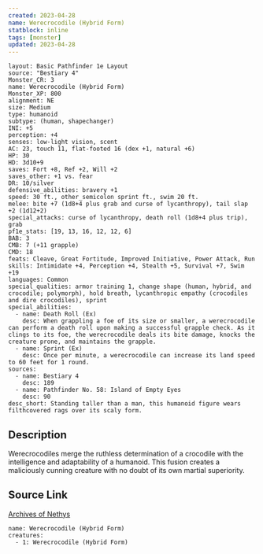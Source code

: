 ```yaml
---
created: 2023-04-28
name: Werecrocodile (Hybrid Form)
statblock: inline
tags: [monster]
updated: 2023-04-28
---
```

```statblock
layout: Basic Pathfinder 1e Layout
source: "Bestiary 4"
Monster_CR: 3
name: Werecrocodile (Hybrid Form)
Monster_XP: 800
alignment: NE
size: Medium
type: humanoid
subtype: (human, shapechanger)
INI: +5
perception: +4
senses: low-light vision, scent
AC: 23, touch 11, flat-footed 16 (dex +1, natural +6)
HP: 30
HD: 3d10+9
saves: Fort +8, Ref +2, Will +2
saves_other: +1 vs. fear
DR: 10/silver
defensive_abilities: bravery +1
speed: 30 ft., other_semicolon sprint ft., swim 20 ft.
melee: bite +7 (1d8+4 plus grab and curse of lycanthropy), tail slap +2 (1d12+2)
special_attacks: curse of lycanthropy, death roll (1d8+4 plus trip), grab
pf1e_stats: [19, 13, 16, 12, 12, 6]
BAB: 3
CMB: 7 (+11 grapple)
CMD: 18
feats: Cleave, Great Fortitude, Improved Initiative, Power Attack, Run
skills: Intimidate +4, Perception +4, Stealth +5, Survival +7, Swim +19
languages: Common
special_qualities: armor training 1, change shape (human, hybrid, and crocodile; polymorph), hold breath, lycanthropic empathy (crocodiles and dire crocodiles), sprint
special_abilities:
  - name: Death Roll (Ex)
    desc: When grappling a foe of its size or smaller, a werecrocodile can perform a death roll upon making a successful grapple check. As it clings to its foe, the werecrocodile deals its bite damage, knocks the creature prone, and maintains the grapple.
  - name: Sprint (Ex)
    desc: Once per minute, a werecrocodile can increase its land speed to 60 feet for 1 round.
sources:
  - name: Bestiary 4
    desc: 189
  - name: Pathfinder No. 58: Island of Empty Eyes
    desc: 90
desc_short: Standing taller than a man, this humanoid figure wears filthcovered rags over its scaly form.
```
## Description
Werecrocodiles merge the ruthless determination of a crocodile with the intelligence and adaptability of a humanoid. This fusion creates a maliciously cunning creature with no doubt of its own martial superiority.
## Source Link
[Archives of Nethys](https://aonprd.com/MonsterDisplay.aspx?ItemName=Werecrocodile%20(Hybrid%20Form))
```encounter-table
name: Werecrocodile (Hybrid Form)
creatures:
  - 1: Werecrocodile (Hybrid Form)
```

